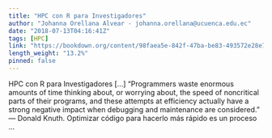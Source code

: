 ```yaml
---
title: "HPC con R para Investigadores"
author: "Johanna Orellana Alvear - johanna.orellana@ucuenca.edu.ec"
date: "2018-07-13T04:16:41Z"
tags: [HPC]
link: "https://bookdown.org/content/98faea5e-842f-47ba-be83-493572e28e7b/"
length_weight: "13.2%"
pinned: false
---
```


HPC con R para Investigadores [...] “Programmers waste enormous amounts of time thinking about, or worrying about, the speed of noncritical parts of their programs, and these attempts at efficiency actually have a strong negative impact when debugging and maintenance are considered.” — Donald Knuth. Optimizar código para hacerlo más rápido es un proceso ...

